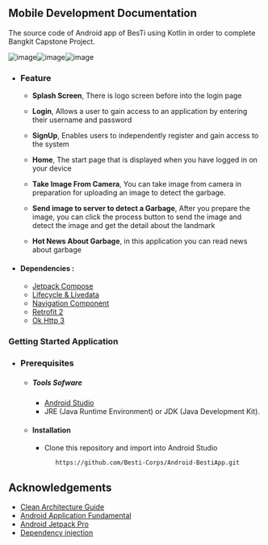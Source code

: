 ## Mobile Development Documentation
The source code of Android app of BesTi using Kotlin in order to complete Bangkit Capstone Project.

![image](https://user-images.githubusercontent.com/89836228/173280017-06d70b08-d199-4896-b678-1a4976771f2a.png)![image](https://user-images.githubusercontent.com/89836228/173279939-820a8aae-166b-46e7-bb09-a6585a232172.png)![image](https://user-images.githubusercontent.com/89836228/173279983-0165d172-10a4-4a3e-ab69-9481f8982b77.png)


 - ### Feature
      * **Splash Screen**, There is logo screen before into the login page

      * **Login**, Allows a user to gain access to an application by entering their username and password

      * **SignUp**, Enables users to independently register and gain access to the system

      * **Home**, The start page that is displayed when you have logged in on your device
 
      * **Take Image From Camera**, You can take image from camera in preparation for uploading an image to detect the garbage.

      * **Send image to server to detect a Garbage**, After you prepare the image, you can click the process button to send the image and detect the image and get the detail about the landmark

      * **Hot News About Garbage**,  in this application you can read news about garbage

- #### Dependencies :
  - [Jetpack Compose](https://developer.android.com/jetpack/compose)
  - [Lifecycle & Livedata](https://developer.android.com/jetpack/androidx/releases/lifecycle)
  - [Navigation Component](https://developer.android.com/jetpack/androidx/releases/navigation)
  - [Retrofit 2](https://square.github.io/retrofit/)    
  - [Ok Http 3](https://square.github.io/okhttp/) 

### Getting Started Application

  - ### Prerequisites
      - ##### Tools Sofware
        - [Android Studio](https://developer.android.com/studio)
        - JRE (Java Runtime Environment) or JDK (Java Development Kit).

      - #### Installation
        - Clone this repository and import into Android Studio    
            ```
               https://github.com/Besti-Corps/Android-BestiApp.git

  ## Acknowledgements
  * [Clean Architecture Guide](https://developer.android.com/jetpack/guide)
  * [Android Application Fundamental](https://developer.android.com/guide/components/fundamentals)
  * [Android Jetpack Pro](https://developer.android.com/jetpack)
  * [Dependency injection](https://developer.android.com/training/dependency-injection)
